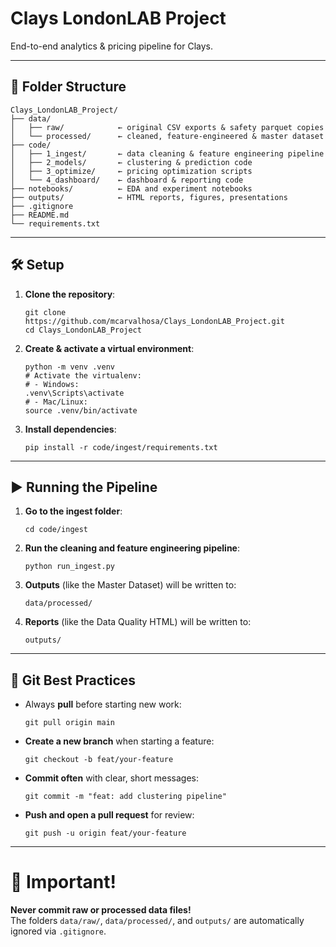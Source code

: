# Clays LondonLAB Project

End-to-end analytics & pricing pipeline for Clays.

---

## 📂 Folder Structure

```
Clays_LondonLAB_Project/
├── data/
│   ├── raw/            ← original CSV exports & safety parquet copies
│   └── processed/      ← cleaned, feature-engineered & master dataset
├── code/
│   ├── 1_ingest/       ← data cleaning & feature engineering pipeline
│   ├── 2_models/       ← clustering & prediction code
│   ├── 3_optimize/     ← pricing optimization scripts
│   └── 4_dashboard/    ← dashboard & reporting code
├── notebooks/          ← EDA and experiment notebooks
├── outputs/            ← HTML reports, figures, presentations
├── .gitignore
├── README.md
└── requirements.txt
```

---

## 🛠️ Setup

1. **Clone the repository**:
   ``` 
   git clone https://github.com/mcarvalhosa/Clays_LondonLAB_Project.git
   cd Clays_LondonLAB_Project
   ```

2. **Create & activate a virtual environment**:
   ``` 
   python -m venv .venv
   # Activate the virtualenv:
   # - Windows:
   .venv\Scripts\activate
   # - Mac/Linux:
   source .venv/bin/activate
   ```

3. **Install dependencies**:
   ``` 
   pip install -r code/ingest/requirements.txt
   ```

---

## ▶️ Running the Pipeline

1. **Go to the ingest folder**:
   ``` 
   cd code/ingest
   ```

2. **Run the cleaning and feature engineering pipeline**:
   ``` 
   python run_ingest.py
   ```

3. **Outputs** (like the Master Dataset) will be written to:
   ```
   data/processed/
   ```

4. **Reports** (like the Data Quality HTML) will be written to:
   ```
   outputs/
   ```

---

## 🧮 Git Best Practices

- Always **pull** before starting new work:
  ```
  git pull origin main
  ```
- **Create a new branch** when starting a feature:
  ```
  git checkout -b feat/your-feature
  ```
- **Commit often** with clear, short messages:
  ```
  git commit -m "feat: add clustering pipeline"
  ```
- **Push and open a pull request** for review:
  ```
  git push -u origin feat/your-feature
  ```

---

# 📣 Important!

**Never commit raw or processed data files!**  
The folders `data/raw/`, `data/processed/`, and `outputs/` are automatically ignored via `.gitignore`.